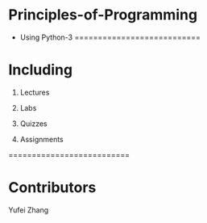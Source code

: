 # Principles-of-Programming

* Using Python-3
===========================

# Including
1) Lectures

2) Labs

3) Quizzes

4) Assignments

==========================
# Contributors
Yufei Zhang
